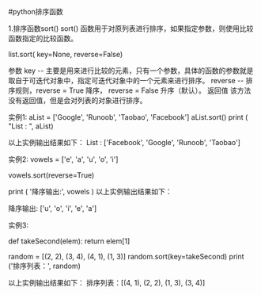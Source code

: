 #python排序函数

1.排序函数sort()
sort() 函数用于对原列表进行排序，如果指定参数，则使用比较函数指定的比较函数。

list.sort( key=None, reverse=False)

参数
key -- 主要是用来进行比较的元素，只有一个参数，具体的函数的参数就是取自于可迭代对象中，指定可迭代对象中的一个元素来进行排序。
reverse -- 排序规则，reverse = True 降序， reverse = False 升序（默认）。
返回值
该方法没有返回值，但是会对列表的对象进行排序。

实例1:
aList = ['Google', 'Runoob', 'Taobao', 'Facebook']
 aList.sort()
print ( "List : ", aList)

以上实例输出结果如下：
List :  ['Facebook', 'Google', 'Runoob', 'Taobao']


实例2:
vowels = ['e', 'a', 'u', 'o', 'i']
 
vowels.sort(reverse=True)
 
print ( '降序输出:', vowels )
以上实例输出结果如下：

降序输出: ['u', 'o', 'i', 'e', 'a']

实例3:

def takeSecond(elem):
    return elem[1]
 
random = [(2, 2), (3, 4), (4, 1), (1, 3)]
random.sort(key=takeSecond)
print ('排序列表：', random)


以上实例输出结果如下：
排序列表：[(4, 1), (2, 2), (1, 3), (3, 4)]